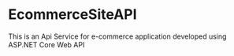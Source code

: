# EcommerceSiteAPI
This is an Api Service for e-commerce application  developed using ASP.NET Core Web API
